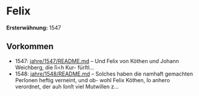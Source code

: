 # Felix

**Ersterwähnung:** 1547

## Vorkommen
- 1547: [jahre/1547/README.md](../jahre/1547/README.md) – Und
Felix von Köthen und Johann Weichberg, die ſi<h Kur-
fürſtl...
- 1548: [jahre/1548/README.md](../jahre/1548/README.md) – Solches haben
die namhaft gemachten Perſonen heftig verneint, und ob-
wohl Felix Köthen, ſo anhero verordnet, der auh ſonſt
viel Mutwillen z...
